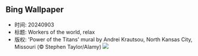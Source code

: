 ## Bing Wallpaper
- 时间: 20240903
- 标题: Workers of the world, relax
- 版权: 'Power of the Titans' mural by Andrei Krautsou, North Kansas City, Missouri (© Stephen Taylor/Alamy)
![](https://cn.bing.com/th?id=OHR.KansasMural_EN-US9504361321_UHD.jpg&rf=LaDigue_UHD.jpg&pid=hp&w=3840&h=2160&rs=1&c=4)
